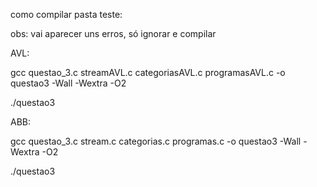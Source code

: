 como compilar pasta teste:

  obs: vai aparecer uns erros, só ignorar e compilar

  
AVL:

gcc questao_3.c streamAVL.c categoriasAVL.c programasAVL.c -o questao3 -Wall -Wextra -O2 

./questao3

ABB:

gcc questao_3.c stream.c categorias.c programas.c -o questao3 -Wall -Wextra -O2

./questao3
